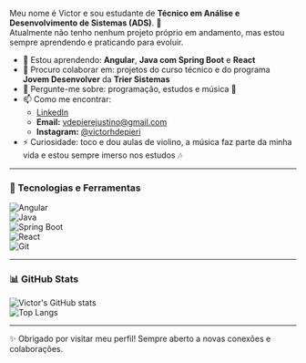 Meu nome é Victor e sou estudante de **Técnico em Análise e Desenvolvimento de Sistemas (ADS)**. 🚀  
Atualmente não tenho nenhum projeto próprio em andamento, mas estou sempre aprendendo e praticando para evoluir.  

- 🌱 Estou aprendendo: **Angular**, **Java com Spring Boot** e **React**  
- 👯 Procuro colaborar em: projetos do curso técnico e do programa **Jovem Desenvolver** da **Trier Sistemas**  
- 💬 Pergunte-me sobre: programação, estudos e música 🎻  
- 📫 Como me encontrar:  
  - [LinkedIn](https://www.linkedin.com/in/victor-hugo-de-pieri-justino-bb487827a/)  
  - **Email:** vdepierejustino@gmail.com  
  - **Instagram:** [@victorhdepieri](https://instagram.com/victorhdepieri)  
- ⚡ Curiosidade: toco e dou aulas de violino, a música faz parte da minha vida e estou sempre imerso nos estudos 🎶  

---

### 🚀 Tecnologias e Ferramentas  
![Angular](https://img.shields.io/badge/-Angular-333?style=for-the-badge&logo=angular)  
![Java](https://img.shields.io/badge/-Java-333?style=for-the-badge&logo=java)  
![Spring Boot](https://img.shields.io/badge/-Spring%20Boot-333?style=for-the-badge&logo=springboot)  
![React](https://img.shields.io/badge/-React-333?style=for-the-badge&logo=react)  
![Git](https://img.shields.io/badge/-Git-333?style=for-the-badge&logo=git)  

---

### 📊 GitHub Stats  
![Victor's GitHub stats](https://github-readme-stats.vercel.app/api?username=VictorPortugues07&show_icons=true&theme=dracula)  
![Top Langs](https://github-readme-stats.vercel.app/api/top-langs/?username=VictorPortugues07&layout=compact&theme=dracula)  

---

✨ Obrigado por visitar meu perfil! Sempre aberto a novas conexões e colaborações.  

